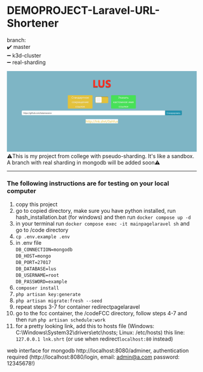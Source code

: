 # DEMOPROJECT-Laravel-URL-Shortener
branch:</br>
✔️ master</br>
➖ k3d-cluster</br>
➖ real-sharding

![sample image](sample.png)
⚠️This is my project from college with pseudo-sharding. It's like a sandbox. A branch with real sharding in mongodb will be added soon⚠️
___
### The following instructions are for testing on your local computer
1. copy this project
2. go to copied directory, make sure you have python installed, run hash_installation.bat (for windows) and then run ```docker compose up -d```
3. in your terminal run ```docker compose exec -it mainpagelaravel sh``` and go to /code directory
4. ```cp .env.example .env```
5. in .env file</br>
```DB_CONNECTION=mongodb```</br>
```DB_HOST=mongo```</br>
```DB_PORT=27017```</br>
```DB_DATABASE=lus```</br>
```DB_USERNAME=root```</br>
```DB_PASSWORD=example```</br>
6. ```composer install```
7. ```php artisan key:generate```
8. ```php artisan migrate:fresh --seed```
9. repeat steps 3-7 for container redirectpagelaravel
10. go to the fcc container, the /codeFCC directory, follow steps 4-7 and then run ```php artisan schedule:work```
11. for a pretty looking link, add this to hosts file (Windows: C:\Windows\System32\drivers\etc\hosts; Linux: /etc/hosts) this line: ```127.0.0.1 lnk.shrt``` (or use when redirect```localhost:80``` instead)

web interface for mongodb http://localhost:8080/adminer, authentication required (http://localhost:8080/login, email: admin@a.com password: 12345678!)
